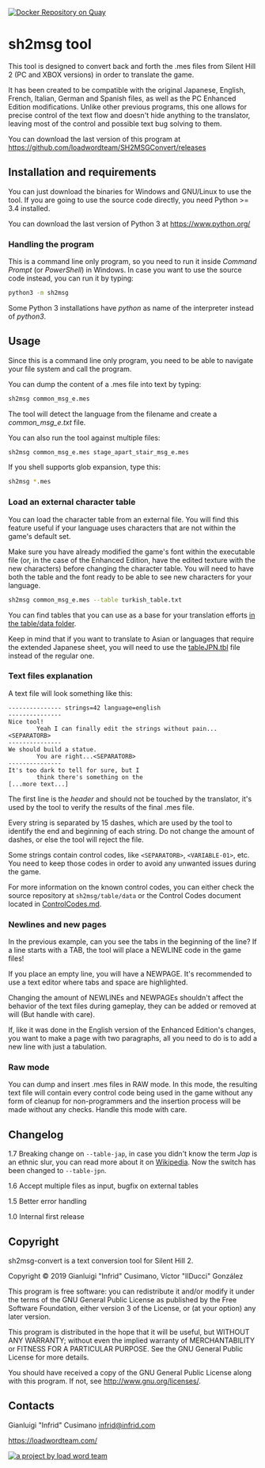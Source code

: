 [![Docker Repository on Quay](https://quay.io/repository/loadwordteam/sh2msgconvert/status "Docker Repository on Quay")](https://quay.io/repository/loadwordteam/sh2msgconvert)
# sh2msg tool

This tool is designed to convert back and forth the .mes files from
Silent Hill 2 (PC and XBOX versions) in order to translate the game.

It has been created to be compatible with the original Japanese,
English, French, Italian, German and Spanish files, as well as the PC
Enhanced Edition modifications. Unlike other previous programs, this
one allows for precise control of the text flow and doesn't hide
anything to the translator, leaving most of the control and possible
text bug solving to them.

You can download the last version of this program at <https://github.com/loadwordteam/SH2MSGConvert/releases>

## Installation and requirements

You can just download the binaries for Windows and GNU/Linux to use
the tool. If you are going to use the source code directly, you need
Python >= 3.4 installed.

You can download the last version of Python 3 at
https://www.python.org/

### Handling the program

This is a command line only program, so you need to run it inside
*Command Prompt* (or *PowerShell*) in Windows. In case you want to
use the source code instead, you can run it by typing:

```bash
python3 -m sh2msg
```

Some Python 3 installations have *python* as name of the interpreter
instead of *python3*.

## Usage

Since this is a command line only program, you need to be able to
navigate your file system and call the program.

You can dump the content of a .mes file into text by typing:

```bash
sh2msg common_msg_e.mes
```

The tool will detect the language from the filename and create a
*common_msg_e.txt* file.

You can also run the tool against multiple files:

```bash
sh2msg common_msg_e.mes stage_apart_stair_msg_e.mes
```

If you shell supports glob expansion, type this:

```bash
sh2msg *.mes
```

### Load an external character table

You can load the character table from an external file. You will find 
this feature useful if your language uses characters that are not
within the game's default set.

Make sure you have already modified the game's font within the executable file 
(or, in the case of the Enhanced Edition, have the edited texture with the new 
characters) before changing the character table. You will need to have both 
the table and the font ready to be able to see new characters for your language.

```bash
sh2msg common_msg_e.mes --table turkish_table.txt
```

You can find tables that you can use as a base for your translation efforts
[in the table/data folder](sh2msg/table/data).

Keep in mind that if you want to translate to Asian or languages that require 
the extended Japanese sheet, you will need to use the [tableJPN.tbl](sh2msg/table/data/tableJPN.txt) 
file instead of the regular one.

### Text files explanation

A text file will look something like this:

```
--------------- strings=42 language=english
---------------
Nice tool!
        Yeah I can finally edit the strings without pain...<SEPARATORB>
---------------
We should build a statue.
        You are right...<SEPARATORB>
---------------
It's too dark to tell for sure, but I
        think there's something on the
[...more text...]
```

The first line is the *header* and should not be touched by the
translator, it's used by the tool to verify the results of the final
.mes file.

Every string is separated by 15 dashes, which are used by the tool to
identify the end and beginning of each string. Do not change the
amount of dashes, or else the tool will reject the file.

Some strings contain control codes, like `<SEPARATORB>`,
`<VARIABLE-01>`, etc. You need to keep those codes in order to avoid
any unwanted issues during the game.

For more information on the known control codes, you can either check
the source repository at `sh2msg/table/data` or the Control Codes
document located in [ControlCodes.md](ControlCodes.md).

### Newlines and new pages

In the previous example, can you see the tabs in the beginning of the
line? If a line starts with a TAB, the tool will place a NEWLINE code
in the game files!

If you place an empty line, you will have a NEWPAGE. It's recommended
to use a text editor where tabs and space are highlighted.

Changing the amount of NEWLINEs and NEWPAGEs shouldn't affect the
behavior of the text files during gameplay, they can be added or 
removed at will (But handle with care).

If, like it was done in the English version of the Enhanced Edition's
changes, you want to make a page with two paragraphs, all you need to
do is to add a new line with just a tabulation.

### Raw mode

You can dump and insert .mes files in RAW mode. In this mode, the
resulting text file will contain every control code being used in the
game without any form of cleanup for non-programmers and the
insertion process will be made without any checks. Handle this mode
with care.

## Changelog

1.7 Breaking change on `--table-jap`, in case you didn't know the term _Jap_ is an ethnic slur, you can read more about it on [Wikipedia](https://en.wikipedia.org/wiki/Jap). Now the switch has been changed to `--table-jpn`.

1.6 Accept multiple files as input, bugfix on external tables

1.5 Better error handling

1.0 Internal first release

## Copyright

sh2msg-convert is a text conversion tool for Silent Hill 2.

Copyright © 2019 Gianluigi "Infrid" Cusimano, Víctor "IlDucci" González

This program is free software: you can redistribute it and/or modify
it under the terms of the GNU General Public License as published by
the Free Software Foundation, either version 3 of the License, or
(at your option) any later version.

This program is distributed in the hope that it will be useful,
but WITHOUT ANY WARRANTY; without even the implied warranty of
MERCHANTABILITY or FITNESS FOR A PARTICULAR PURPOSE.  See the
GNU General Public License for more details.

You should have received a copy of the GNU General Public License
along with this program.  If not, see <http://www.gnu.org/licenses/>.


## Contacts

Gianluigi "Infrid" Cusimano <infrid@infrid.com>

https://loadwordteam.com/

[![a project by load word team](https://loadwordteam.com/logo-lwt-small.png "a project by load word team")](https://loadwordteam.com)

